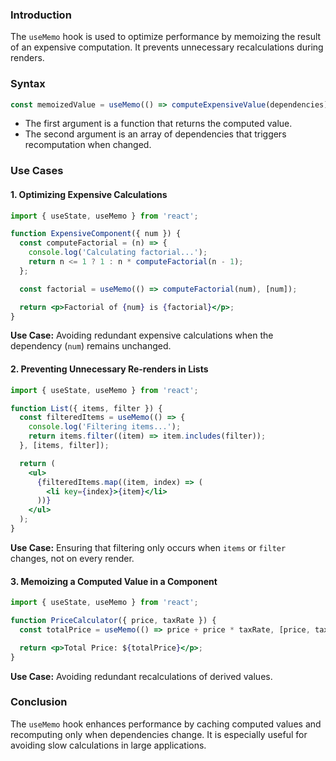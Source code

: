 ### Introduction

The `useMemo` hook is used to optimize performance by memoizing the result of an expensive computation. It prevents unnecessary recalculations during renders.

### Syntax

```jsx
const memoizedValue = useMemo(() => computeExpensiveValue(dependencies), [dependencies]);
```

- The first argument is a function that returns the computed value.
- The second argument is an array of dependencies that triggers recomputation when changed.

### Use Cases

#### 1. Optimizing Expensive Calculations

```jsx
import { useState, useMemo } from 'react';

function ExpensiveComponent({ num }) {
  const computeFactorial = (n) => {
    console.log('Calculating factorial...');
    return n <= 1 ? 1 : n * computeFactorial(n - 1);
  };

  const factorial = useMemo(() => computeFactorial(num), [num]);

  return <p>Factorial of {num} is {factorial}</p>;
}
```

**Use Case:** Avoiding redundant expensive calculations when the dependency (`num`) remains unchanged.

#### 2. Preventing Unnecessary Re-renders in Lists

```jsx
import { useState, useMemo } from 'react';

function List({ items, filter }) {
  const filteredItems = useMemo(() => {
    console.log('Filtering items...');
    return items.filter((item) => item.includes(filter));
  }, [items, filter]);

  return (
    <ul>
      {filteredItems.map((item, index) => (
        <li key={index}>{item}</li>
      ))}
    </ul>
  );
}
```

**Use Case:** Ensuring that filtering only occurs when `items` or `filter` changes, not on every render.

#### 3. Memoizing a Computed Value in a Component

```jsx
import { useState, useMemo } from 'react';

function PriceCalculator({ price, taxRate }) {
  const totalPrice = useMemo(() => price + price * taxRate, [price, taxRate]);

  return <p>Total Price: ${totalPrice}</p>;
}
```

**Use Case:** Avoiding redundant recalculations of derived values.

### Conclusion

The `useMemo` hook enhances performance by caching computed values and recomputing only when dependencies change. It is especially useful for avoiding slow calculations in large applications.
